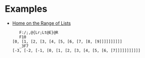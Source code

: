 # Examples

* [Home on the Range of Lists](http://codegolf.stackexchange.com/q/47351/20356)
    ```
       F:/;,@{Lr;Lt@E}@R
       F10
    [0, [1, [2, [3, [4, [5, [6, [7, [8, [9]]]]]]]]]]
       _3F7
    [-3, [-2, [-1, [0, [1, [2, [3, [4, [5, [6, [7]]]]]]]]]]]
    ```

